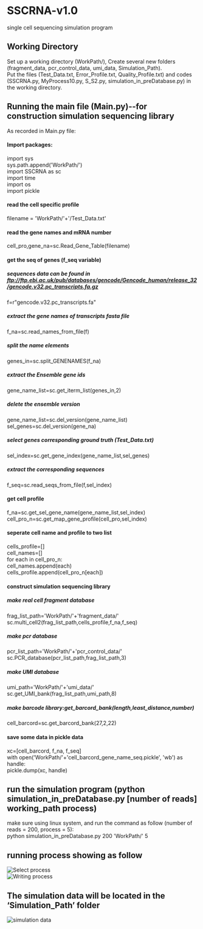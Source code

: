 # SSCRNA-v1.0
single cell sequencing simulation program  

## Working Directory
Set up a working directory (WorkPath/), Create several new folders (fragment_data, pcr_control_data, umi_data, Simulation_Path).  
Put the files (Test_Data.txt, Error_Profile.txt, Quality_Profile.txt) and codes (SSCRNA.py, MyProcess10.py, S_S2.py, simulation_in_preDatabase.py) in the working directory.  

## Running the main file (Main.py)--for construction simulation sequencing library
As recorded in Main.py file:  

#### Import packages:
import sys  
sys.path.append('WorkPath/')  
import SSCRNA as sc  
import time  
import os  
import pickle  

#### read the cell specific profile
filename = 'WorkPath/'+'/Test_Data.txt'  
#### read the gene names and mRNA number  
cell_pro,gene_na=sc.Read_Gene_Table(filename)  

#### get the seq of genes (f_seq variable)
##### sequences data can be found in ftp://ftp.ebi.ac.uk/pub/databases/gencode/Gencode_human/release_32/gencode.v32.pc_transcripts.fa.gz  
f=r"gencode.v32.pc_transcripts.fa"  
##### extract the gene names of transcripts fasta file  
f_na=sc.read_names_from_file(f)  
##### split the name elements  
genes_in=sc.split_GENENAMES(f_na)  
##### extract the Ensemble gene ids  
gene_name_list=sc.get_iterm_list(genes_in,2)  
##### delete the ensemble version  
gene_name_list=sc.del_version(gene_name_list)  
sel_genes=sc.del_version(gene_na)  
##### select genes corresponding ground truth (Test_Data.txt)  
sel_index=sc.get_gene_index(gene_name_list,sel_genes)  
##### extract the corresponding sequences  
f_seq=sc.read_seqs_from_file(f,sel_index)  

#### get cell profile
f_na=sc.get_sel_gene_name(gene_name_list,sel_index)  
cell_pro_n=sc.get_map_gene_profile(cell_pro,sel_index)  

#### seperate cell name and profile to two list
cells_profile=[]  
cell_names=[]  
for each in cell_pro_n:  
	cell_names.append(each)  
	cells_profile.append(cell_pro_n[each])  

#### construct simulation sequencing library
##### make real cell fragment database  
frag_list_path='WorkPath/'+'fragment_data/'  
sc.multi_cell2(frag_list_path,cells_profile,f_na,f_seq)  
##### make pcr database  
pcr_list_path='WorkPath/'+'pcr_control_data/'  
sc.PCR_database(pcr_list_path,frag_list_path,3)  
##### make UMI database  
umi_path='WorkPath/'+'umi_data/'  
sc.get_UMI_bank(frag_list_path,umi_path,8)  
##### make barcode library:get_barcord_bank(length,least_distance,number)  
cell_barcord=sc.get_barcord_bank(27,2,22)  
#### save some data in pickle data
xc=[cell_barcord, f_na, f_seq]  
with open('WorkPath/'+'cell_barcord_gene_name_seq.pickle', 'wb') as handle:   
    pickle.dump(xc, handle)  

## run the simulation program (python simulation_in_preDatabase.py [number of reads] working_path process)
make sure using linux system, and run the command as follow (number of reads = 200, process = 5):   
python simulation_in_preDatabase.py 200 'WorkPath/' 5  

## running process showing as follow
![Select process](https://github.com/liuyunho/SSCRNA-v1.0/edit/main/Select%20process.png)  
![Writing process](https://github.com/liuyunho/SSCRNA-v1.0/edit/main/Writing%20process.jpg)  
## The simulation data will be located in the ‘Simulation_Path’ folder
![simulation data](https://github.com/liuyunho/SSCRNA-v1.0/edit/main/simulation%20data.jpg)
